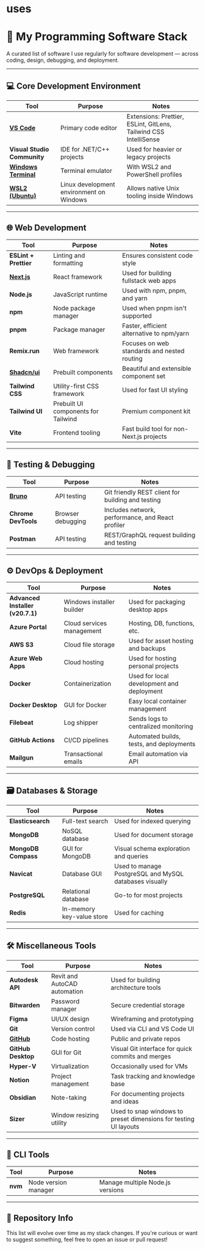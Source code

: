 # uses

# 🧰 My Programming Software Stack

A curated list of software I use regularly for software development — across coding, design, debugging, and deployment.

---

## 💻 Core Development Environment

| Tool | Purpose | Notes |
|------|---------|-------|
| [**VS Code**](https://code.visualstudio.com/) | Primary code editor | Extensions: Prettier, ESLint, GitLens, Tailwind CSS IntelliSense |
| **Visual Studio Community** | IDE for .NET/C++ projects | Used for heavier or legacy projects |
| [**Windows Terminal**](https://github.com/microsoft/terminal) | Terminal emulator | With WSL2 and PowerShell profiles |
| [**WSL2 (Ubuntu)**](https://learn.microsoft.com/en-us/windows/wsl/install) | Linux development environment on Windows | Allows native Unix tooling inside Windows |

---

## 🌐 Web Development

| Tool | Purpose | Notes |
|------|---------|-------|
| **ESLint + Prettier** | Linting and formatting | Ensures consistent code style |
| [**Next.js**](https://nextjs.org/) | React framework | Used for building fullstack web apps |
| **Node.js** | JavaScript runtime | Used with npm, pnpm, and yarn |
| **npm** | Node package manager | Used when pnpm isn't supported |
| **pnpm** | Package manager | Faster, efficient alternative to npm/yarn |
| **Remix.run** | Web framework | Focuses on web standards and nested routing |
| [**Shadcn/ui**](https://ui.shadcn.com/) | Prebuilt components | Beautiful and extensible component set |
| **Tailwind CSS** | Utility-first CSS framework | Used for fast UI styling |
| **Tailwind UI** | Prebuilt UI components for Tailwind | Premium component kit |
| **Vite** | Frontend tooling | Fast build tool for non-Next.js projects |

---

## 🧪 Testing & Debugging

| Tool | Purpose | Notes |
|------|---------|-------|
| [**Bruno**](https://www.usebruno.com/) | API testing | Git friendly REST client for building and testing |
| **Chrome DevTools** | Browser debugging | Includes network, performance, and React profiler |
| **Postman** | API testing | REST/GraphQL request building and testing |

---

## ⚙️ DevOps & Deployment

| Tool | Purpose | Notes |
|------|---------|-------|
| **Advanced Installer (v20.7.1)** | Windows installer builder | Used for packaging desktop apps |
| **Azure Portal** | Cloud services management | Hosting, DB, functions, etc. |
| **AWS S3** | Cloud file storage | Used for asset hosting and backups |
| **Azure Web Apps** | Cloud hosting | Used for hosting personal projects |
| **Docker** | Containerization | Used for local development and deployment |
| **Docker Desktop** | GUI for Docker | Easy local container management |
| **Filebeat** | Log shipper | Sends logs to centralized monitoring |
| **GitHub Actions** | CI/CD pipelines | Automated builds, tests, and deployments |
| **Mailgun** | Transactional emails | Email automation via API |

---

## 🗃️ Databases & Storage

| Tool | Purpose | Notes |
|------|---------|-------|
| **Elasticsearch** | Full-text search | Used for indexed querying |
| **MongoDB** | NoSQL database | Used for document storage |
| **MongoDB Compass** | GUI for MongoDB | Visual schema exploration and queries |
| **Navicat** | Database GUI | Used to manage PostgreSQL and MySQL databases visually |
| **PostgreSQL** | Relational database | Go-to for most projects |
| **Redis** | In-memory key-value store | Used for caching |

---

## 🛠️ Miscellaneous Tools

| Tool | Purpose | Notes |
|------|---------|-------|
| **Autodesk API** | Revit and AutoCAD automation | Used for building architecture tools |
| **Bitwarden** | Password manager | Secure credential storage |
| **Figma** | UI/UX design | Wireframing and prototyping |
| **Git** | Version control | Used via CLI and VS Code UI |
| [**GitHub**](https://github.com/cli/cli/blob/trunk/docs/install_linux.md) | Code hosting | Public and private repos |
| **GitHub Desktop** | GUI for Git | Visual Git interface for quick commits and merges |
| **Hyper-V** | Virtualization | Occasionally used for VMs |
| **Notion** | Project management | Task tracking and knowledge base |
| **Obsidian** | Note-taking | For documenting projects and ideas |
| **Sizer** | Window resizing utility | Used to snap windows to preset dimensions for testing UI layouts |

---

## 🔧 CLI Tools

| Tool | Purpose | Notes |
|------|---------|-------|
| **nvm** | Node version manager | Manage multiple Node.js versions |

---

## 📁 Repository Info

This list will evolve over time as my stack changes. If you're curious or want to suggest something, feel free to open an issue or pull request!